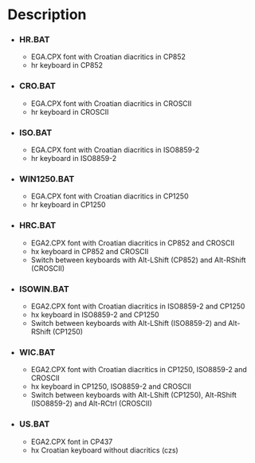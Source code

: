 # Description
- ### HR.BAT
     - EGA.CPX font with Croatian diacritics in CP852
     - hr keyboard in CP852
- ### CRO.BAT
     - EGA.CPX font with Croatian diacritics in CROSCII
     - hr keyboard in CROSCII
- ### ISO.BAT
     - EGA.CPX font with Croatian diacritics in ISO8859-2
     - hr keyboard in ISO8859-2
- ### WIN1250.BAT
     - EGA.CPX font with Croatian diacritics in CP1250
     - hr keyboard in CP1250
- ### HRC.BAT
     - EGA2.CPX font with Croatian diacritics in CP852 and CROSCII
     - hx keyboard in CP852 and CROSCII
     - Switch between keyboards with Alt-LShift (CP852) and Alt-RShift (CROSCII)
- ### ISOWIN.BAT
     - EGA2.CPX font with Croatian diacritics in ISO8859-2 and CP1250
     - hx keyboard in ISO8859-2 and CP1250
     - Switch between keyboards with Alt-LShift (ISO8859-2) and Alt-RShift (CP1250)
- ### WIC.BAT
     - EGA2.CPX font with Croatian diacritics in CP1250, ISO8859-2 and CROSCII
     - hx keyboard in CP1250, ISO8859-2 and CROSCII
     - Switch between keyboards with Alt-LShift (CP1250), Alt-RShift (ISO8859-2) and Alt-RCtrl (CROSCII)
- ### US.BAT
     - EGA2.CPX font in CP437
     - hx Croatian keyboard without diacritics (czs)
